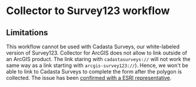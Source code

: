 # Collector to Survey123 workflow

## Limitations

This workflow cannot be used with Cadasta Surveys, our white-labeled version of Survey123. Collector for ArcGIS does not allow to link outside of an ArcGIS product. The link staring with `cadastasurveys://` will not work the same way as a link starting with `arcgis-survey123://`). Hence, we won't be able to link to Cadasta Surveys to complete the form after the polygon is collected. The issue has been [confirmed with a ESRI representative](https://my.esri.com/#/support/cases/02229327). 

